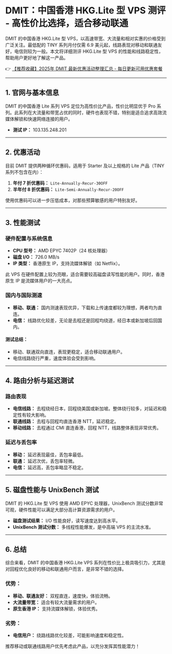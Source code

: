 # DMIT：中国香港 HKG.Lite 型 VPS 测评 - 高性价比选择，适合移动联通

DMIT 的中国香港 HKG.Lite 型 VPS，以高速带宽、大流量和相对实惠的价格受到广泛关注。最低配的 TINY 系列月付仅需 6.9 美元起，线路表现对移动和联通友好，电信则较为一般。本文将详细测评 HKG.Lite 型 VPS 的性能和线路稳定性，帮助用户更好地了解这一产品。

👉 [【推荐收藏】2025年 DMIT 最新优惠活动整理汇总 - 每日更新可用优惠套餐](https://bit.ly/dmit_coupon)

---

## 1. 官网与基本信息

DMIT 的中国香港 Lite 系列 VPS 定位为高性价比产品，性价比明显优于 Pro 系列。此系列在大流量和带宽占优的同时，硬件也表现不错，特别是适合追求高效流媒体解锁和快速网络连接的用户。

- **测试 IP：** 103.135.248.201

---

## 2. 优惠活动

目前 DMIT 提供两种循环优惠码，适用于 Starter 及以上规格的 Lite 产品（TINY 系列不包含在内）：

1. **年付 7 折优惠码：** `Lite-Annually-Recur-30OFF`
2. **半年付 8 折优惠码：** `Lite-Semi-Annually-Recur-20OFF`

使用优惠码可以进一步压低成本，对那些预算敏感的用户特别友好。

---

## 3. 性能测试

### 硬件配置与系统信息
- **CPU 型号：** AMD EPYC 7402P（24 核处理器）
- **磁盘 I/O：** 726.0 MB/s
- **IP 类型：** 香港原生 IP，支持流媒体解锁（如 Netflix）。

此 VPS 在硬件配置上较为亮眼，适合需要较高磁盘读写性能的用户。同时，香港原生 IP 是流媒体用户的一大亮点。

### 国内与国际测速
- **移动、联通：** 国内测速表现优异，下载和上传速度都较为理想，两者均为直连。
- **电信：** 线路优化较差，无论是去程还是回程均绕道，经日本或新加坡后回国内。

#### 测试总结：
- 移动、联通双向直连，表现更稳定，适合移动联通用户。
- 电信线路绕行严重，速度体验会受到影响。

---

## 4. 路由分析与延迟测试

### 路由表现
- **电信线路：** 去程绕经日本，回程绕美国或新加坡。整体绕行较多，对延迟和稳定性有较大影响。
- **联通线路：** 去程与回程均直连香港 NTT，延迟稳定。
- **移动线路：** 去程通过 CMI 直连香港，回程 NTT，线路整体表现非常优秀。

### 延迟与丢包率
- **移动：** 延迟表现最佳，丢包率最低。
- **联通：** 延迟次优，丢包率轻微。
- **电信：** 延迟高，丢包率略显不稳定。

---

## 5. 磁盘性能与 UnixBench 测试

DMIT 的 HKG.Lite 型 VPS 使用 AMD EPYC 处理器，UnixBench 测试分数非常可观，硬件性能可以满足大部分高计算资源需求的用户。

- **磁盘测试结果：** I/O 性能良好，读写速度达到高水平。
- **UnixBench 测试分数：** 多线程性能爆发，是中高端 VPS 的主流水准。

---

## 6. 总结

综合来看，DMIT 的中国香港 HKG.Lite VPS 系列在性价比上极具吸引力，尤其是对回程优化良好的移动和联通用户而言，是非常不错的选择。

### 优势：
- **移动、联通友好：** 双程直连，速度快，体验流畅。
- **大流量带宽：** 适合有较大流量需求的用户。
- **原生香港 IP：** 支持流媒体解锁，体验优秀。

### 劣势：
- **电信用户：** 绕路线路优化较差，可能影响速度和稳定性。

推荐移动或联通线路用户优先考虑此产品，以充分发挥其性能潜力！